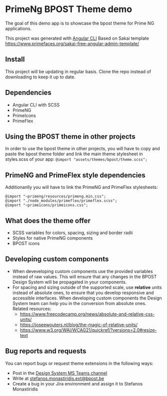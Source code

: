 # PrimeNg BPOST Theme demo
The goal of this demo app is to showcase the bpost theme for Prime NG applications. 

This project was generated with [Angular CLI](https://github.com/angular/angular-cli) 
Based on Sakai template https://www.primefaces.org/sakai-free-angular-admin-template/

## Install
This project will be updating in regular basis. Clone the repo instead of downloading to keep it up to date. 

## Dependencies
* Angular CLI with SCSS
* PrimeNG
* PrimeIcons
* PrimeFlex

## Using the BPOST theme in other projects

In order to use the bpost theme in other projects, you will have to copy and paste the bpost theme folder and link the main theme stylesheet in styles.scss of your app:
`@import "assets/themes/bpost/theme.scss";`

## PrimeNG and PrimeFlex style dependencies

Additionanlly you will have to link the PrimeNG and PrimeFlex stylesheets:
```
@import "~primeng/resources/primeng.min.css";
@import "./node_modules/primeflex/primeflex.scss";
@import "~primeicons/primeicons.css";
```

## What does the theme offer

- SCSS variables for colors, spacing, sizing and border radii
- Styles for native PrimeNG components
- BPOST icons

## Developing custom components
- When deveveloping custom components use the provided variables instead of raw values. This will ensure that any changes in the BPOST Design System will be propagated in your components.
- For spacing and sizing outside of the supported scale, use **relative** units instead of absolute ones, to ensure that you develop responsive and accessible interfaces.  When developing custom components the Design System team can help you in the conversion from absolute ones. Related resources:
    - https://www.freecodecamp.org/news/absolute-and-relative-css-units/
    - https://joseewouters.nl/blog/the-magic-of-relative-units/
    - https://www.w3.org/WAI/WCAG21/quickref/?versions=2.0#resize-text

## Bug reports and requests

You can report bugs or request theme extensions in the following ways:
- Post in the [Design System MS Teams channel](https://teams.microsoft.com/l/team/19%3abONqqlg_PCZWnebQDw-qJfLwG6AqRBtaUEaMsXriBt41%40thread.tacv2/conversations?groupId=a0ed4017-c709-4c89-8778-d263274fbca9&tenantId=1183410f-6cf0-4d82-976e-994c1ce4cfce)
- Write at stefanos.monastiridis.ext@bpost.be
- Create a bug in your Jira environment and assign it to Stefanos Monastiridis
   